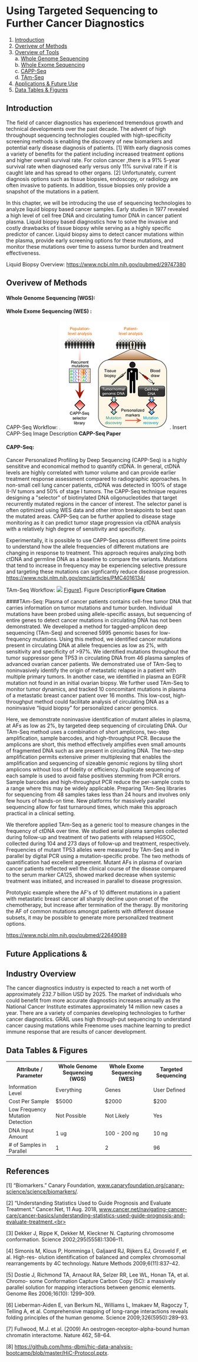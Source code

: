 # Using Targeted Sequencing to Further Cancer Diagnostics
1. [Introduction](#1)<br>
2. [Overivew of Methods](#2)<br>
3. [Overview of Tools](#3)<br>
	a. [Whole Genome Sequencing](#31)<br>
	b. [Whole Exome Sequencing](#32)<br>
	c. [CAPP-Seq](#33)<br>
	d. [TAm-Seq](#34)<br>
4. [Applications & Future Use](#4)<br>
5. [Data Tables & Figures](#5)<br>




## Introduction<a name="1"></a>

The field of cancer diagnostics has experienced tremendous growth and technical developments over the past decade. The advent of high throughoupt sequencing technologies coupled with high-specificity screening methods is enabling the discovery of new biomarkers and potential early disease diagnosis of patients. [1] With early diagnosis comes a variety of benefits for the patient including increased treatment options and higher overall survival rate. For colon cancer ,there is a 91% 5-year survival rate when diagnosed early versus only 11% survival rate if it is caught late and has spread to other organs. [2] Unfortunately, current diagnosis options such as tissue biopsies, endoscopy, or radiology are often invasive to patients. In addition, tissue biopsies only provide a snapshot of the mutations in a patient.

In this chapter, we will be introducing the use of sequencing technologies to analyze liquid biopsy based cancer samples. Early studies in 1977 revealed a high level of cell free DNA and circulating tumor DNA in cancer patient plasma. Liquid biopsy based diagnostics how to solve the invasive and costly drawbacks of tissue biopsy while serving as a highly specific predictor of cancer. Liquid biopsy aims to detect cancer mutations within the plasma, provide early screening options for these mutations, and monitor these mutations over time to assess tumor burden and treatment effectiveness.

Liquid Biopsy Overview: https://www.ncbi.nlm.nih.gov/pubmed/29747380


## Overivew of Methods<a name="2"></a>


#### Whole Genome Sequencing (WGS): <a name="31"></a>


#### Whole Exome Sequencing (WES) :<a name="32"></a>

CAPP-Seq Workflow:
![](./CAPP-Seq.png). Insert CAPP-Seq Image Description **CAPP-Seq Paper**

#### CAPP-Seq:<a name="33"></a>
Cancer Personalized Profiling by Deep Sequencing (CAPP-Seq) is a highly sensititve and economical method to quantify ctDNA. In general, ctDNA levels are highly correlated with tumor volume and can provide earlier treatment response assessment compared to radiographic approaches. In non-small cell lung cancer patients, ctDNA was detected in 100% of stage II-IV tumors and 50% of stage I tumors. The CAPP-Seq technique requires designing a "selector" of biotinylated DNA oligonucleotides that target recurrently mutated regions in the cancer of interest. The selector panel is often optimized using WES data and other intron breakpoints to best span the mutated areas. CAPP-Seq can be further applied to disease stage monitoring as it can predict tumor stage progression via ctDNA analysis with a relatively high degree of sensitivity and specificity. 


Experimentally, it is possible to use CAPP-Seq across different time points to understand how the allele frequencies of different mutations are changing in response to treatment. This approach requires analyzing both ctDNA and germline DNA as a baseline to compare the variants. Mutations that tend to increase in frequency may be experiencing selective pressure and targeting these mutations can signficantly reduce disease progression. 
https://www.ncbi.nlm.nih.gov/pmc/articles/PMC4016134/


TAm-Seq Workflow:
![](/assets/1-s2.0-S1360138518300827-gr1b2_lrg.jpg)
[Figure1](https://doi.org/10.1016/j.tplants.2018.03.014). Figure Description**Figure Citation**


####TAm-Seq:
Plasma of cancer patients contains cell-free tumor DNA that carries information on tumor mutations and tumor burden. Individual mutations have been probed using allele-specific assays, but sequencing of entire genes to detect cancer mutations in circulating DNA has not been demonstrated. We developed a method for tagged-amplicon deep sequencing (TAm-Seq) and screened 5995 genomic bases for low-frequency mutations. Using this method, we identified cancer mutations present in circulating DNA at allele frequencies as low as 2%, with sensitivity and specificity of >97%. We identified mutations throughout the tumor suppressor gene TP53 in circulating DNA from 46 plasma samples of advanced ovarian cancer patients. We demonstrated use of TAm-Seq to noninvasively identify the origin of metastatic relapse in a patient with multiple primary tumors. In another case, we identified in plasma an EGFR mutation not found in an initial ovarian biopsy. We further used TAm-Seq to monitor tumor dynamics, and tracked 10 concomitant mutations in plasma of a metastatic breast cancer patient over 16 months. This low-cost, high-throughput method could facilitate analysis of circulating DNA as a noninvasive “liquid biopsy” for personalized cancer genomics.

Here, we demonstrate noninvasive identification of mutant alleles in plasma, at AFs as low as 2%, by targeted deep sequencing of circulating DNA. Our TAm-Seq method uses a combination of short amplicons, two-step amplification, sample barcodes, and high-throughput PCR. Because the amplicons are short, this method effectively amplifies even small amounts of fragmented DNA such as are present in circulating DNA. The two-step amplification permits extensive primer multiplexing that enables the amplification and sequencing of sizeable genomic regions by tiling short amplicons without loss of fidelity or efficiency. Duplicate sequencing of each sample is used to avoid false positives stemming from PCR errors. Sample barcodes and high-throughput PCR reduce the per-sample costs to a range where this may be widely applicable. Preparing TAm-Seq libraries for sequencing from 48 samples takes less than 24 hours and involves only few hours of hands-on time. New platforms for massively parallel sequencing allow for fast turnaround times, which make this approach practical in a clinical setting.

We therefore applied TAm-Seq as a generic tool to measure changes in the frequency of ctDNA over time. We studied serial plasma samples collected during follow-up and treatment of two patients with relapsed HGSOC, collected during 104 and 273 days of follow-up and treatment, respectively. Frequencies of mutant TP53 alleles were measured by TAm-Seq and in parallel by digital PCR using a mutation-specific probe. The two methods of quantification had excellent agreement. Mutant AFs in plasma of ovarian cancer patients reflected well the clinical course of the disease compared to the serum marker CA125, showed marked decrease when systemic treatment was initiated, and increased in parallel to disease progression.

Prototypic example where the AF's of 10 different mutations in a patient with metastatic breast cancer all sharply decline upon onset of the chemotherapy, but increase after termination of the therapy. By monitoring the AF of common mutations amongst patients with different disease subsets, it may be possible to generate more personalized treatment options.

https://www.ncbi.nlm.nih.gov/pubmed/22649089


## Future Applications & <a name="4"></a> 


## Industry Overview <a name="5"></a> 
The cancer diagnostics industry is expected to reach a net worth of approximately 232.7 billion USD by 2025. The market of individuals who could benefit from more accurate diagnostics increases annually as the National Cancer Institute estimates approximately 14 million new cases a year. There are a variety of companies developing technologies to further cancer diagnostics. GRAIL uses high through-put sequencing to understand cancer causing mutations while Freenome uses machine learning to predict immune response that are results of cancer development. 




## Data Tables & Figures <a name="6"></a> 
<table>
 <tbody>
    <tr>
        <th>Attribute / Parameter </td>
        <th>Whole Genome Sequencing (WGS) </td>
        <th>Whole Exome Sequencing (WES)</td>
        <th>Targeted Sequencing</td>
    </tr>
    <tr>
        <td> Information Level </td>
        <td> Everything </td>
        <td> Genes </td>
        <td> User Defined </td>
    </tr>
    <tr>
        <td> Cost Per Sample </td>
        <td> $5000 </td>
        <td> $2000 </td>
        <td> $200 </td>
    </tr>
    <tr>
        <td> Low Frequency Mutation Detection </td>
        <td> Not Possible </td>
        <td> Not Likely </td>
        <td> Yes </td>
    </tr>
    <tr>
        <td> DNA Input Amount </td>
        <td> 1 ug </td>
        <td> 100 - 200 ng </td>
        <td> 10 ng </td>
    </tr>
    <tr>
        <td> # of Samples in Parallel </td>
        <td> 1 </td>
        <td> 2 </td>
        <td> 96 </td>
    </tr>
 </tbody>
</table>



## References <a name="7"></a> 
[1] “Biomarkers.” Canary Foundation, www.canaryfoundation.org/canary-science/science/biomarkers/. <br>

[2] “Understanding Statistics Used to Guide Prognosis and Evaluate Treatment.” Cancer.Net, 11 Aug. 2018, www.cancer.net/navigating-cancer-care/cancer-basics/understanding-statistics-used-guide-prognosis-and-evaluate-treatment.<br>

[3] Dekker J, Rippe K, Dekker M, Kleckner N. Capturing chromosome conformation. Science 2002;295(5558):1306–11.<br>

[4] Simonis M, Klous P, Homminga I, Galjaard RJ, Rijkers EJ, Grosveld F, et al. High-res- olution identification of balanced and complex chromosomal rearrangements by 4C technology. Nature Methods 2009;6(11):837–42.<br>

[5] Dostie J, Richmond TA, Arnaout RA, Selzer RR, Lee WL, Honan TA, et al. Chromo- some Conformation Capture Carbon Copy (5C): a massively parallel solution for mapping interactions between genomic elements. Genome Res 2006;16(10): 1299–309.<br>

[6] Lieberman-Aiden E, van Berkum NL, Williams L, Imakaev M, Ragoczy T, Telling A, et al. Comprehensive mapping of long-range interactions reveals folding principles of the human genome. Science 2009;326(5950):289–93.<br>

[7] Fullwood, M.J. et al. (2009) An oestrogen-receptor-alpha-bound human chromatin interactome. Nature 462, 58–64.<br>

[8] https://github.com/hms-dbmi/hic-data-analysis-bootcamp/blob/master/HiC-Protocol.pptx.


